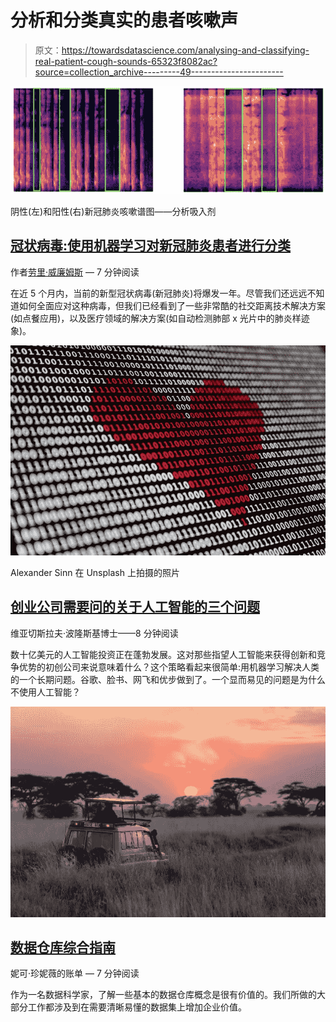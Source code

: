 # 分析和分类真实的患者咳嗽声

> 原文：<https://towardsdatascience.com/analysing-and-classifying-real-patient-cough-sounds-65323f8082ac?source=collection_archive---------49----------------------->

![](img/64a952b798d89ea98924e51b2857fc15.png)

阴性(左)和阳性(右)新冠肺炎咳嗽谱图——分析吸入剂

## [冠状病毒:使用机器学习对新冠肺炎患者进行分类](/coronavirus-using-machine-learning-to-triage-covid-19-patients-980e62489fd4)

作者[劳里·威廉姆斯](https://medium.com/u/e98db206e1b3?source=post_page-----65323f8082ac--------------------------------) — 7 分钟阅读

在近 5 个月内，当前的新型冠状病毒(新冠肺炎)将爆发一年。尽管我们还远远不知道如何全面应对这种病毒，但我们已经看到了一些非常酷的社交距离技术解决方案(如点餐应用)，以及医疗领域的解决方案(如自动检测肺部 x 光片中的肺炎样迹象)。

![](img/e550bc5a0722f13ca76a691f4a9c6e8b.png)

Alexander Sinn 在 Unsplash 上拍摄的照片

## [创业公司需要问的关于人工智能的三个问题](/google-expert-tips-for-artificial-intelligence-startups-three-questions-about-ai-that-startups-need-to-ask-308924cb5324)

维亚切斯拉夫·波隆斯基博士——8 分钟阅读

数十亿美元的人工智能投资正在蓬勃发展。这对那些指望人工智能来获得创新和竞争优势的初创公司来说意味着什么？这个策略看起来很简单:用机器学习解决人类的一个长期问题。谷歌、脸书、网飞和优步做到了。一个显而易见的问题是为什么不使用人工智能？

![](img/523c2a1fbd86e9cff7acf24986ed67fb.png)

## [数据仓库综合指南](/data-warehouse-68ec63eecf78)

妮可·珍妮薇的账单 — 7 分钟阅读

作为一名数据科学家，了解一些基本的数据仓库概念是很有价值的。我们所做的大部分工作都涉及到在需要清晰易懂的数据集上增加企业价值。